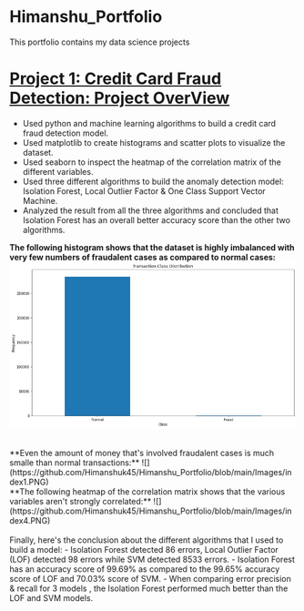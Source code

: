 # Himanshu_Portfolio
This portfolio contains my data science projects

# [Project 1: Credit Card Fraud Detection: Project OverView](https://github.com/Himanshuk45/Himanshu_Portfolio/blob/main/CreditCard_FraudDetection.ipynb)
- Used python and machine learning algorithms to build a credit card fraud detection model. <br />
- Used matplotlib to create histograms and scatter plots to visualize the dataset. <br />
- Used seaborn to inspect the heatmap of the correlation matrix of the different variables. <br />
- Used three different algorithms to build the anomaly detection model: Isolation Forest, Local Outlier Factor & One Class Support Vector Machine. <br />
- Analyzed the result from all the three algorithms and concluded that Isolation Forest has an overall better accuracy score than the other two algorithms.

**The following histogram shows that the dataset is highly imbalanced with very few numbers of fraudalent cases as compared to normal cases:** <br />
![](https://github.com/Himanshuk45/Himanshu_Portfolio/blob/main/Images/index.PNG)

<br />
**Even the amount of money that's involved fraudalent cases is much smalle than normal transactions:**
![](https://github.com/Himanshuk45/Himanshu_Portfolio/blob/main/Images/index1.PNG)
<br />
**The following heatmap of the correlation matrix shows that the various variables aren't strongly correlated:**
![](https://github.com/Himanshuk45/Himanshu_Portfolio/blob/main/Images/index4.PNG)
<br /><br />
Finally, here's the conclusion about the different algorithms that I used to build a model:
- Isolation Forest detected 86 errors, Local Outlier Factor (LOF) detected 98 errors while SVM detected 8533 errors.
- Isolation Forest has an accuracy score of 99.69% as compared to the 99.65% accuracy score of LOF and 70.03% score of SVM.
- When comparing error precision & recall for 3 models , the Isolation Forest performed much better than the LOF and SVM models.

